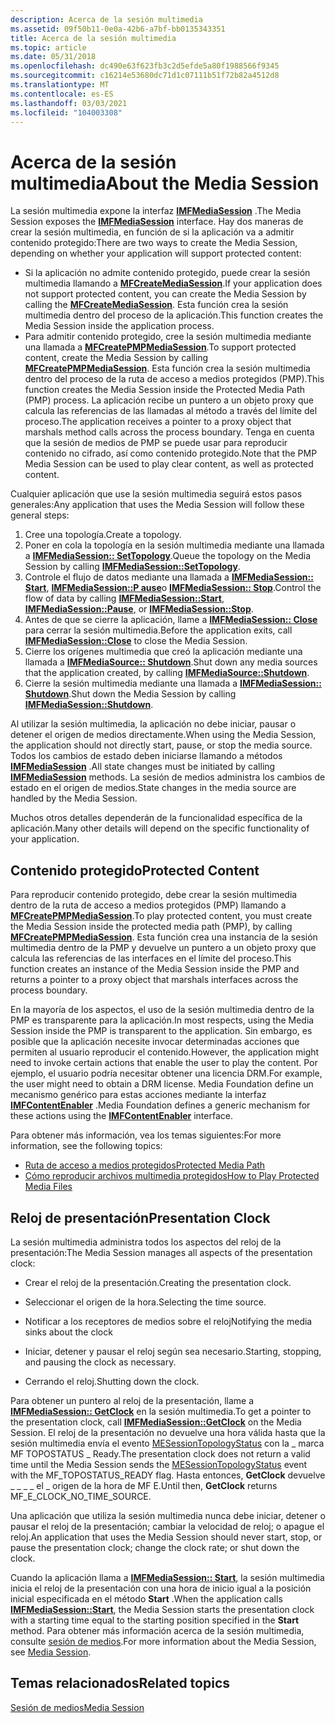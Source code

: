 ```yaml
---
description: Acerca de la sesión multimedia
ms.assetid: 09f50b11-0e0a-42b6-a7bf-bb0135343351
title: Acerca de la sesión multimedia
ms.topic: article
ms.date: 05/31/2018
ms.openlocfilehash: dc490e63f623fb3c2d5efde5a80f1988566f9345
ms.sourcegitcommit: c16214e53680dc71d1c07111b51f72b82a4512d8
ms.translationtype: MT
ms.contentlocale: es-ES
ms.lasthandoff: 03/03/2021
ms.locfileid: "104003308"
---
```

# <a name="about-the-media-session"></a><span data-ttu-id="dcc5c-103">Acerca de la sesión multimedia</span><span class="sxs-lookup"><span data-stu-id="dcc5c-103">About the Media Session</span></span>

<span data-ttu-id="dcc5c-104">La sesión multimedia expone la interfaz [**IMFMediaSession**](/windows/desktop/api/mfidl/nn-mfidl-imfmediasession) .</span><span class="sxs-lookup"><span data-stu-id="dcc5c-104">The Media Session exposes the [**IMFMediaSession**](/windows/desktop/api/mfidl/nn-mfidl-imfmediasession) interface.</span></span> <span data-ttu-id="dcc5c-105">Hay dos maneras de crear la sesión multimedia, en función de si la aplicación va a admitir contenido protegido:</span><span class="sxs-lookup"><span data-stu-id="dcc5c-105">There are two ways to create the Media Session, depending on whether your application will support protected content:</span></span>

-   <span data-ttu-id="dcc5c-106">Si la aplicación no admite contenido protegido, puede crear la sesión multimedia llamando a [**MFCreateMediaSession**](/windows/desktop/api/mfidl/nf-mfidl-mfcreatemediasession).</span><span class="sxs-lookup"><span data-stu-id="dcc5c-106">If your application does not support protected content, you can create the Media Session by calling the [**MFCreateMediaSession**](/windows/desktop/api/mfidl/nf-mfidl-mfcreatemediasession).</span></span> <span data-ttu-id="dcc5c-107">Esta función crea la sesión multimedia dentro del proceso de la aplicación.</span><span class="sxs-lookup"><span data-stu-id="dcc5c-107">This function creates the Media Session inside the application process.</span></span>
-   <span data-ttu-id="dcc5c-108">Para admitir contenido protegido, cree la sesión multimedia mediante una llamada a [**MFCreatePMPMediaSession**](/windows/desktop/api/mfidl/nf-mfidl-mfcreatepmpmediasession).</span><span class="sxs-lookup"><span data-stu-id="dcc5c-108">To support protected content, create the Media Session by calling [**MFCreatePMPMediaSession**](/windows/desktop/api/mfidl/nf-mfidl-mfcreatepmpmediasession).</span></span> <span data-ttu-id="dcc5c-109">Esta función crea la sesión multimedia dentro del proceso de la ruta de acceso a medios protegidos (PMP).</span><span class="sxs-lookup"><span data-stu-id="dcc5c-109">This function creates the Media Session inside the Protected Media Path (PMP) process.</span></span> <span data-ttu-id="dcc5c-110">La aplicación recibe un puntero a un objeto proxy que calcula las referencias de las llamadas al método a través del límite del proceso.</span><span class="sxs-lookup"><span data-stu-id="dcc5c-110">The application receives a pointer to a proxy object that marshals method calls across the process boundary.</span></span> <span data-ttu-id="dcc5c-111">Tenga en cuenta que la sesión de medios de PMP se puede usar para reproducir contenido no cifrado, así como contenido protegido.</span><span class="sxs-lookup"><span data-stu-id="dcc5c-111">Note that the PMP Media Session can be used to play clear content, as well as protected content.</span></span>

<span data-ttu-id="dcc5c-112">Cualquier aplicación que use la sesión multimedia seguirá estos pasos generales:</span><span class="sxs-lookup"><span data-stu-id="dcc5c-112">Any application that uses the Media Session will follow these general steps:</span></span>

1.  <span data-ttu-id="dcc5c-113">Cree una topología.</span><span class="sxs-lookup"><span data-stu-id="dcc5c-113">Create a topology.</span></span>
2.  <span data-ttu-id="dcc5c-114">Poner en cola la topología en la sesión multimedia mediante una llamada a [**IMFMediaSession:: SetTopology**](/windows/desktop/api/mfidl/nf-mfidl-imfmediasession-settopology).</span><span class="sxs-lookup"><span data-stu-id="dcc5c-114">Queue the topology on the Media Session by calling [**IMFMediaSession::SetTopology**](/windows/desktop/api/mfidl/nf-mfidl-imfmediasession-settopology).</span></span>
3.  <span data-ttu-id="dcc5c-115">Controle el flujo de datos mediante una llamada a [**IMFMediaSession:: Start**](/windows/desktop/api/mfidl/nf-mfidl-imfmediasession-start), [**IMFMediaSession::P ause**](/windows/desktop/api/mfidl/nf-mfidl-imfmediasession-pause)o [**IMFMediaSession:: Stop**](/windows/desktop/api/mfidl/nf-mfidl-imfmediasession-stop).</span><span class="sxs-lookup"><span data-stu-id="dcc5c-115">Control the flow of data by calling [**IMFMediaSession::Start**](/windows/desktop/api/mfidl/nf-mfidl-imfmediasession-start), [**IMFMediaSession::Pause**](/windows/desktop/api/mfidl/nf-mfidl-imfmediasession-pause), or [**IMFMediaSession::Stop**](/windows/desktop/api/mfidl/nf-mfidl-imfmediasession-stop).</span></span>
4.  <span data-ttu-id="dcc5c-116">Antes de que se cierre la aplicación, llame a [**IMFMediaSession:: Close**](/windows/desktop/api/mfidl/nf-mfidl-imfmediasession-close) para cerrar la sesión multimedia.</span><span class="sxs-lookup"><span data-stu-id="dcc5c-116">Before the application exits, call [**IMFMediaSession::Close**](/windows/desktop/api/mfidl/nf-mfidl-imfmediasession-close) to close the Media Session.</span></span>
5.  <span data-ttu-id="dcc5c-117">Cierre los orígenes multimedia que creó la aplicación mediante una llamada a [**IMFMediaSource:: Shutdown**](/windows/desktop/api/mfidl/nf-mfidl-imfmediasource-shutdown).</span><span class="sxs-lookup"><span data-stu-id="dcc5c-117">Shut down any media sources that the application created, by calling [**IMFMediaSource::Shutdown**](/windows/desktop/api/mfidl/nf-mfidl-imfmediasource-shutdown).</span></span>
6.  <span data-ttu-id="dcc5c-118">Cierre la sesión multimedia mediante una llamada a [**IMFMediaSession:: Shutdown**](/windows/desktop/api/mfidl/nf-mfidl-imfmediasession-shutdown).</span><span class="sxs-lookup"><span data-stu-id="dcc5c-118">Shut down the Media Session by calling [**IMFMediaSession::Shutdown**](/windows/desktop/api/mfidl/nf-mfidl-imfmediasession-shutdown).</span></span>

<span data-ttu-id="dcc5c-119">Al utilizar la sesión multimedia, la aplicación no debe iniciar, pausar o detener el origen de medios directamente.</span><span class="sxs-lookup"><span data-stu-id="dcc5c-119">When using the Media Session, the application should not directly start, pause, or stop the media source.</span></span> <span data-ttu-id="dcc5c-120">Todos los cambios de estado deben iniciarse llamando a métodos [**IMFMediaSession**](/windows/desktop/api/mfidl/nn-mfidl-imfmediasession) .</span><span class="sxs-lookup"><span data-stu-id="dcc5c-120">All state changes must be initiated by calling [**IMFMediaSession**](/windows/desktop/api/mfidl/nn-mfidl-imfmediasession) methods.</span></span> <span data-ttu-id="dcc5c-121">La sesión de medios administra los cambios de estado en el origen de medios.</span><span class="sxs-lookup"><span data-stu-id="dcc5c-121">State changes in the media source are handled by the Media Session.</span></span>

<span data-ttu-id="dcc5c-122">Muchos otros detalles dependerán de la funcionalidad específica de la aplicación.</span><span class="sxs-lookup"><span data-stu-id="dcc5c-122">Many other details will depend on the specific functionality of your application.</span></span>

## <a name="protected-content"></a><span data-ttu-id="dcc5c-123">Contenido protegido</span><span class="sxs-lookup"><span data-stu-id="dcc5c-123">Protected Content</span></span>

<span data-ttu-id="dcc5c-124">Para reproducir contenido protegido, debe crear la sesión multimedia dentro de la ruta de acceso a medios protegidos (PMP) llamando a [**MFCreatePMPMediaSession**](/windows/desktop/api/mfidl/nf-mfidl-mfcreatepmpmediasession).</span><span class="sxs-lookup"><span data-stu-id="dcc5c-124">To play protected content, you must create the Media Session inside the protected media path (PMP), by calling [**MFCreatePMPMediaSession**](/windows/desktop/api/mfidl/nf-mfidl-mfcreatepmpmediasession).</span></span> <span data-ttu-id="dcc5c-125">Esta función crea una instancia de la sesión multimedia dentro de la PMP y devuelve un puntero a un objeto proxy que calcula las referencias de las interfaces en el límite del proceso.</span><span class="sxs-lookup"><span data-stu-id="dcc5c-125">This function creates an instance of the Media Session inside the PMP and returns a pointer to a proxy object that marshals interfaces across the process boundary.</span></span>

<span data-ttu-id="dcc5c-126">En la mayoría de los aspectos, el uso de la sesión multimedia dentro de la PMP es transparente para la aplicación.</span><span class="sxs-lookup"><span data-stu-id="dcc5c-126">In most respects, using the Media Session inside the PMP is transparent to the application.</span></span> <span data-ttu-id="dcc5c-127">Sin embargo, es posible que la aplicación necesite invocar determinadas acciones que permiten al usuario reproducir el contenido.</span><span class="sxs-lookup"><span data-stu-id="dcc5c-127">However, the application might need to invoke certain actions that enable the user to play the content.</span></span> <span data-ttu-id="dcc5c-128">Por ejemplo, el usuario podría necesitar obtener una licencia DRM.</span><span class="sxs-lookup"><span data-stu-id="dcc5c-128">For example, the user might need to obtain a DRM license.</span></span> <span data-ttu-id="dcc5c-129">Media Foundation define un mecanismo genérico para estas acciones mediante la interfaz [**IMFContentEnabler**](/windows/desktop/api/mfidl/nn-mfidl-imfcontentenabler) .</span><span class="sxs-lookup"><span data-stu-id="dcc5c-129">Media Foundation defines a generic mechanism for these actions using the [**IMFContentEnabler**](/windows/desktop/api/mfidl/nn-mfidl-imfcontentenabler) interface.</span></span>

<span data-ttu-id="dcc5c-130">Para obtener más información, vea los temas siguientes:</span><span class="sxs-lookup"><span data-stu-id="dcc5c-130">For more information, see the following topics:</span></span>

-   [<span data-ttu-id="dcc5c-131">Ruta de acceso a medios protegidos</span><span class="sxs-lookup"><span data-stu-id="dcc5c-131">Protected Media Path</span></span>](protected-media-path.md)
-   [<span data-ttu-id="dcc5c-132">Cómo reproducir archivos multimedia protegidos</span><span class="sxs-lookup"><span data-stu-id="dcc5c-132">How to Play Protected Media Files</span></span>](how-to-play-protected-media-files.md)

## <a name="presentation-clock"></a><span data-ttu-id="dcc5c-133">Reloj de presentación</span><span class="sxs-lookup"><span data-stu-id="dcc5c-133">Presentation Clock</span></span>

<span data-ttu-id="dcc5c-134">La sesión multimedia administra todos los aspectos del reloj de la presentación:</span><span class="sxs-lookup"><span data-stu-id="dcc5c-134">The Media Session manages all aspects of the presentation clock:</span></span>

-   <span data-ttu-id="dcc5c-135">Crear el reloj de la presentación.</span><span class="sxs-lookup"><span data-stu-id="dcc5c-135">Creating the presentation clock.</span></span>

-   <span data-ttu-id="dcc5c-136">Seleccionar el origen de la hora.</span><span class="sxs-lookup"><span data-stu-id="dcc5c-136">Selecting the time source.</span></span>

-   <span data-ttu-id="dcc5c-137">Notificar a los receptores de medios sobre el reloj</span><span class="sxs-lookup"><span data-stu-id="dcc5c-137">Notifying the media sinks about the clock</span></span>

-   <span data-ttu-id="dcc5c-138">Iniciar, detener y pausar el reloj según sea necesario.</span><span class="sxs-lookup"><span data-stu-id="dcc5c-138">Starting, stopping, and pausing the clock as necessary.</span></span>

-   <span data-ttu-id="dcc5c-139">Cerrando el reloj.</span><span class="sxs-lookup"><span data-stu-id="dcc5c-139">Shutting down the clock.</span></span>

<span data-ttu-id="dcc5c-140">Para obtener un puntero al reloj de la presentación, llame a [**IMFMediaSession:: GetClock**](/windows/desktop/api/mfidl/nf-mfidl-imfmediasession-getclock) en la sesión multimedia.</span><span class="sxs-lookup"><span data-stu-id="dcc5c-140">To get a pointer to the presentation clock, call [**IMFMediaSession::GetClock**](/windows/desktop/api/mfidl/nf-mfidl-imfmediasession-getclock) on the Media Session.</span></span> <span data-ttu-id="dcc5c-141">El reloj de la presentación no devuelve una hora válida hasta que la sesión multimedia envía el evento [MESessionTopologyStatus](mesessiontopologystatus.md) con la \_ marca MF TOPOSTATUS \_ Ready.</span><span class="sxs-lookup"><span data-stu-id="dcc5c-141">The presentation clock does not return a valid time until the Media Session sends the [MESessionTopologyStatus](mesessiontopologystatus.md) event with the MF\_TOPOSTATUS\_READY flag.</span></span> <span data-ttu-id="dcc5c-142">Hasta entonces, **GetClock** devuelve \_ \_ \_ \_ el \_ origen de la hora de MF E.</span><span class="sxs-lookup"><span data-stu-id="dcc5c-142">Until then, **GetClock** returns MF\_E\_CLOCK\_NO\_TIME\_SOURCE.</span></span>

<span data-ttu-id="dcc5c-143">Una aplicación que utiliza la sesión multimedia nunca debe iniciar, detener o pausar el reloj de la presentación; cambiar la velocidad de reloj; o apague el reloj.</span><span class="sxs-lookup"><span data-stu-id="dcc5c-143">An application that uses the Media Session should never start, stop, or pause the presentation clock; change the clock rate; or shut down the clock.</span></span>

<span data-ttu-id="dcc5c-144">Cuando la aplicación llama a [**IMFMediaSession:: Start**](/windows/desktop/api/mfidl/nf-mfidl-imfmediasession-start), la sesión multimedia inicia el reloj de la presentación con una hora de inicio igual a la posición inicial especificada en el método **Start** .</span><span class="sxs-lookup"><span data-stu-id="dcc5c-144">When the application calls [**IMFMediaSession::Start**](/windows/desktop/api/mfidl/nf-mfidl-imfmediasession-start), the Media Session starts the presentation clock with a starting time equal to the starting position specified in the **Start** method.</span></span> <span data-ttu-id="dcc5c-145">Para obtener más información acerca de la sesión multimedia, consulte [sesión de medios](media-session.md).</span><span class="sxs-lookup"><span data-stu-id="dcc5c-145">For more information about the Media Session, see [Media Session](media-session.md).</span></span>

## <a name="related-topics"></a><span data-ttu-id="dcc5c-146">Temas relacionados</span><span class="sxs-lookup"><span data-stu-id="dcc5c-146">Related topics</span></span>

<dl> <dt>

[<span data-ttu-id="dcc5c-147">Sesión de medios</span><span class="sxs-lookup"><span data-stu-id="dcc5c-147">Media Session</span></span>](media-session.md)
</dt> </dl>

 

 



